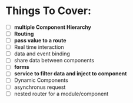 # Things To Cover:
- [ ] **multiple Component Hierarchy**
- [ ] **Routing**
- [ ] **pass value to a route**
- [ ] Real time interaction
- [ ] data and event binding
- [ ] share data between components
- [ ] **forms**
- [ ] **service to filter data and inject to component**
- [ ] Dynamic Components
- [ ] asynchronus request
- [ ] nested router for a module/component